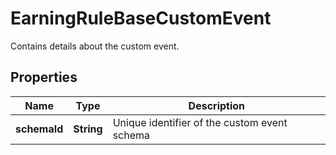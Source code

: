 

# EarningRuleBaseCustomEvent

Contains details about the custom event.

## Properties

| Name | Type | Description |
|------------ | ------------- | ------------- |
|**schemaId** | **String** | Unique identifier of the custom event schema |



